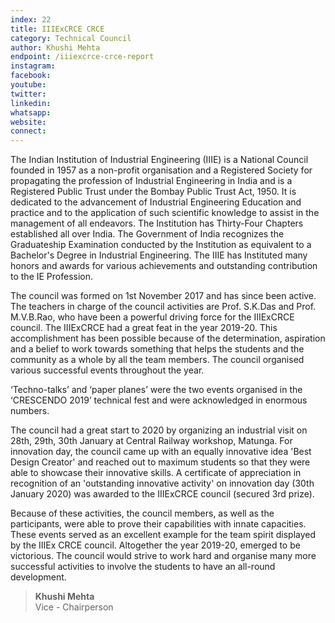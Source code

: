```yaml
---
index: 22
title: IIIExCRCE CRCE
category: Technical Council
author: Khushi Mehta
endpoint: /iiiexcrce-crce-report
instagram:
facebook:
youtube:
twitter:
linkedin:
whatsapp:
website:
connect:
---
```


The Indian Institution of Industrial Engineering (IIIE) is a National Council founded in 1957 as a non-profit organisation and a Registered Society for propagating the profession of Industrial Engineering in India and is a Registered Public Trust under the Bombay Public Trust Act, 1950. It is dedicated to the advancement of Industrial Engineering Education and practice and to the application of such scientific knowledge to assist in the management of all endeavors. The Institution has Thirty-Four Chapters established all over India. The Government of India recognizes the Graduateship Examination conducted by the Institution as equivalent to a Bachelor's Degree in Industrial Engineering. The IIIE has Instituted many honors and awards for various achievements and outstanding contribution to the IE Profession.

The council was formed on 1st November 2017 and has since been active. The teachers in charge of the council activities are Prof. S.K.Das and Prof. M.V.B.Rao, who have been a powerful driving force for the IIIExCRCE council. The IIIExCRCE had a great feat in the year 2019-20. This accomplishment has been possible because of the determination, aspiration and a belief to work towards something that helps the students and the community as a whole by all the team members. The council organised various successful events throughout the year.

‘Techno-talks’ and ‘paper planes’ were the two events organised in the ‘CRESCENDO 2019’ technical fest and were acknowledged in enormous numbers.

The council had a great start to 2020 by organizing an industrial visit on 28th, 29th, 30th January at Central Railway workshop, Matunga. For innovation day, the council came up with an equally innovative idea 'Best Design Creator' and reached out to maximum students so that they were able to showcase their innovative skills. A certificate of appreciation in recognition of an 'outstanding innovative activity' on innovation day (30th January 2020) was awarded to the IIIExCRCE council (secured 3rd prize).

Because of these activities, the council members, as well as the participants, were able to prove their capabilities with innate capacities. These events served as an excellent example for the team spirit displayed by the IIIEx CRCE council. Altogether the year 2019-20, emerged to be victorious. The council would strive to work hard and organise many more successful activities to involve the students to have an all-round development.

> **Khushi Mehta**<br>
> Vice - Chairperson
